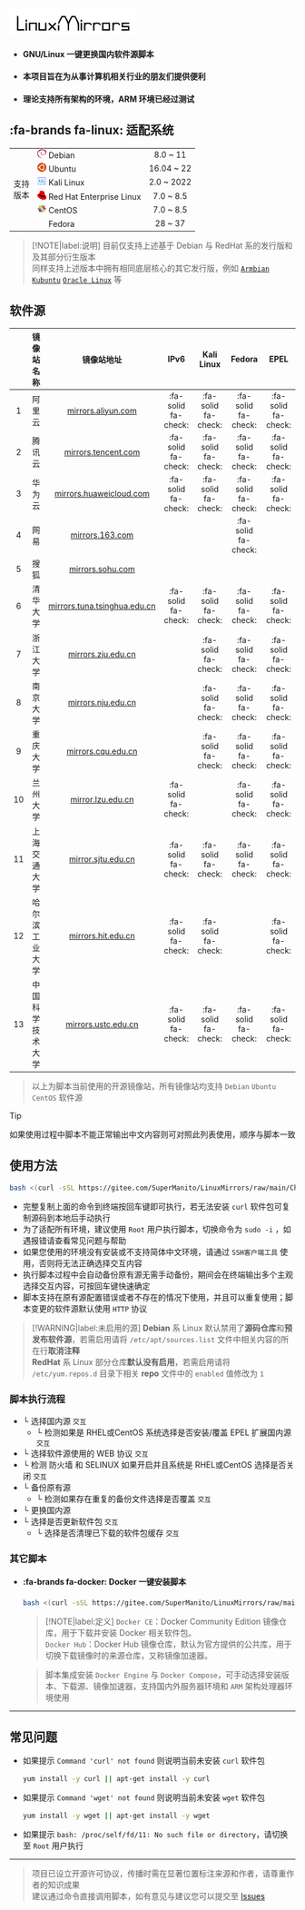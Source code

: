 ![](./img/logo.png)

- #### __GNU/Linux 一键更换国内软件源脚本__ <!-- {docsify-ignore} -->
- #### __本项目旨在为从事计算机相关行业的朋友们提供便利__ <!-- {docsify-ignore} -->
- #### __理论支持所有架构的环境，ARM 环境已经过测试__ <!-- {docsify-ignore} -->

## :fa-brands fa-linux: 适配系统

<table>
<tr>
    <td rowspan="7"> 支持<br/>版本<br/>
</tr>
<tr>
    <td><a href="https://www.debian.org"><img src="./img/icon/debian.svg" width="16" height="16"/></a>&nbsp;Debian</td>
    <td align="center">8.0 ~ 11</td>
</tr>
<tr>
    <td><a href="https://cn.ubuntu.com"><img src="./img/icon/ubuntu.svg" width="16" height="16"/></a>&nbsp;Ubuntu</td>
    <td align="center">16.04 ~ 22</td>
</tr>
<tr>
    <td><a href="https://www.kali.org"><img src="./img/icon/kali.svg" width="16" height="16"/></a>&nbsp;Kali Linux</td>
    <td align="center">2.0 ~ 2022</td>
</tr>
<tr>
    <td><a href="https://access.redhat.com/products/red-hat-enterprise-linux"><img src="./img/icon/redhat.svg" width="16" height="16"/></a>&nbsp;Red Hat Enterprise Linux</td>
    <td align="center">7.0 ~ 8.5</td>
</tr>
<tr>
    <td><a href="https://www.centos.org"><img src="./img/icon/centos.svg" width="16" height="16"/></a>&nbsp;CentOS</td>
    <td align="center">7.0 ~ 8.5</td>
</tr>
<tr>
    <td><a href="https://getfedora.org/zh_Hans_CN"><img src="./img/icon/fedora.ico" width="16" height="16"/></a>&nbsp;Fedora</td>
    <td align="center">28 ~ 37</td>
</tr>
</table>

> [!NOTE|label:说明]
> 目前仅支持上述基于 Debian 与 RedHat 系的发行版和及其部分衍生版本 \
> 同样支持上述版本中拥有相同底层核心的其它发行版，例如 [`Armbian`](https://www.armbian.com) [`Kubuntu`](https://kubuntu.org) [`Oracle Linux`](https://www.oracle.com/cn/linux) 等

## <i class="fa-solid fa-list-ol fa-fade" style="--fa-animation-duration: 2s; --fa-fade-opacity: 0.6;" ></i> 软件源

| | 镜像站名称 | 镜像站地址 | IPv6 | Kali Linux | Fedora | EPEL |
| :------: | :------: | :------: | :------: | :------: | :------: | :------: |
| 1 | 阿里云 | [mirrors.aliyun.com](https://developer.aliyun.com/special/mirrors/notice) | :fa-solid fa-check: | :fa-solid fa-check: | :fa-solid fa-check: | :fa-solid fa-check: |
| 2 | 腾讯云 | [mirrors.tencent.com](https://mirrors.tencent.com) | :fa-solid fa-check: | :fa-solid fa-check: | :fa-solid fa-check: | :fa-solid fa-check: |
| 3 | 华为云 | [mirrors.huaweicloud.com](https://mirrors.huaweicloud.com) | :fa-solid fa-check: | :fa-solid fa-check: | :fa-solid fa-check: | :fa-solid fa-check: |
| 4 | 网易 | [mirrors.163.com](https://mirrors.163.com) |  |  | :fa-solid fa-check: |  |
| 5 | 搜狐 | [mirrors.sohu.com](https://mirrors.sohu.com) |  |  |  |  |
| 6 | 清华大学 | [mirrors.tuna.tsinghua.edu.cn](https://mirrors.tuna.tsinghua.edu.cn) | :fa-solid fa-check: | :fa-solid fa-check: | :fa-solid fa-check: | :fa-solid fa-check: |
| 7 | 浙江大学 | [mirrors.zju.edu.cn](https://mirrors.zju.edu.cn) |  | :fa-solid fa-check: | :fa-solid fa-check: | :fa-solid fa-check: |
| 8 | 南京大学 | [mirrors.nju.edu.cn](https://mirrors.nju.edu.cn) |  | :fa-solid fa-check: | :fa-solid fa-check: | :fa-solid fa-check: |
| 9 | 重庆大学 | [mirrors.cqu.edu.cn](https://mirrors.cqu.edu.cn) |  | :fa-solid fa-check: | :fa-solid fa-check: | :fa-solid fa-check: |
| 10 | 兰州大学 | [mirror.lzu.edu.cn](https://mirror.lzu.edu.cn) | :fa-solid fa-check: |  | :fa-solid fa-check: | :fa-solid fa-check: |
| 11 | 上海交通大学 | [mirror.sjtu.edu.cn](https://mirror.sjtu.edu.cn) | :fa-solid fa-check: | :fa-solid fa-check: | :fa-solid fa-check: | :fa-solid fa-check: |
| 12 | 哈尔滨工业大学 | [mirrors.hit.edu.cn](https://mirrors.hit.edu.cn) | :fa-solid fa-check: | :fa-solid fa-check: |  | :fa-solid fa-check: |
| 13 | 中国科学技术大学 | [mirrors.ustc.edu.cn](https://mirrors.ustc.edu.cn) | :fa-solid fa-check: | :fa-solid fa-check: | :fa-solid fa-check: | :fa-solid fa-check: |
> 以上为脚本当前使用的开源镜像站，所有镜像站均支持 `Debian` `Ubuntu` `CentOS` 软件源

> [!TIP]
> 如果使用过程中脚本不能正常输出中文内容则可对照此列表使用，顺序与脚本一致

## <i class="fa-solid fa-wheelchair-move fa-bounce" style=" --fa-bounce-start-scale-x: 1; --fa-bounce-start-scale-y: 1; --fa-bounce-jump-scale-x: 1; --fa-bounce-jump-scale-y: 1; --fa-bounce-land-scale-x: 1; --fa-bounce-land-scale-y: 1; " ></i> 使用方法

```bash
bash <(curl -sSL https://gitee.com/SuperManito/LinuxMirrors/raw/main/ChangeMirrors.sh)
```

- 完整复制上面的命令到终端按回车键即可执行，若无法安装 `curl` 软件包可复制源码到本地后手动执行
- 为了适配所有环境，建议使用 `Root` 用户执行脚本，切换命令为 `sudo -i` ，如遇报错请查看常见问题与帮助
- 如果您使用的环境没有安装或不支持简体中文环境，请通过 `SSH客户端工具` 使用，否则将无法正确选择交互内容
- 执行脚本过程中会自动备份原有源无需手动备份，期间会在终端输出多个主观选择交互内容，可按回车键快速确定
- 脚本支持在原有源配置错误或者不存在的情况下使用，并且可以重复使用；脚本变更的软件源默认使用 `HTTP` 协议

> [!WARNING|label:未启用的源]
> **Debian** 系 Linux 默认禁用了**源码仓库**和**预发布软件源**，若需启用请将 `/etc/apt/sources.list` 文件中相关内容的所在行**取消注释**\
> **RedHat** 系 Linux 部分仓库**默认没有启用**，若需启用请将 `/etc/yum.repos.d` 目录下相关 **repo** 文件中的 `enabled` 值修改为 `1`


### <i class="fa-regular fa-list-tree fa-fade" style="--fa-animation-duration: 2s; --fa-fade-opacity: 0.6;" ></i> 脚本执行流程

  - └ 选择国内源 `交互`
    - └ 检测如果是 RHEL或CentOS 系统选择是否安装/覆盖 EPEL 扩展国内源 `交互`
  - └ 选择软件源使用的 WEB 协议 `交互`
  - └ 检测 防火墙 和 SELINUX 如果开启并且系统是 RHEL或CentOS 选择是否关闭 `交互`
  - └ 备份原有源
    - └ 检测如果存在重复的备份文件选择是否覆盖 `交互`
  - └ 更换国内源
  - └ 选择是否更新软件包 `交互`
    - └ 选择是否清理已下载的软件包缓存 `交互`

### <i class="fa-regular fa-file-circle-plus fa-fade" style="--fa-animation-duration: 2s; --fa-fade-opacity: 0.6;" ></i> 其它脚本

  - #### :fa-brands fa-docker: Docker 一键安装脚本 <!-- {docsify-ignore} -->

    ```bash
    bash <(curl -sSL https://gitee.com/SuperManito/LinuxMirrors/raw/main/DockerInstallation.sh)
    ```

    > [!NOTE|label:定义]
    > `Docker CE`：Docker Community Edition 镜像仓库，用于下载并安装 Docker 相关软件包。\
    > `Docker Hub`：Docker Hub 镜像仓库，默认为官方提供的公共库，用于切换下载镜像时的来源仓库，又称镜像加速器。

    > 脚本集成安装 `Docker Engine` 与 `Docker Compose`，可手动选择安装版本、下载源、镜像加速器，支持国内外服务器环境和 `ARM` 架构处理器环境使用

***

## <i class="fa-regular fa-square-question fa-beat" style="--fa-animation-duration: 2s;"></i> 常见问题

  - 如果提示 `Command 'curl' not found` 则说明当前未安装 `curl` 软件包

    ```bash
    yum install -y curl || apt-get install -y curl
    ```

  - 如果提示 `Command 'wget' not found` 则说明当前未安装 `wget` 软件包

    ```bash
    yum install -y wget || apt-get install -y wget
    ```

  - 如果提示 `bash: /proc/self/fd/11: No such file or directory`，请切换至 `Root` 用户执行

***

> 项目已设立开源许可协议，传播时需在显著位置标注来源和作者，请尊重作者的知识成果\
> 建议通过命令直接调用脚本，如有意见与建议您可以提交至 [Issues](https://github.com/SuperManito/LinuxMirrors/issues)
